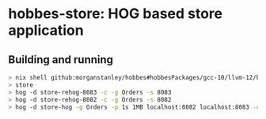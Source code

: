 # hobbes-store: HOG based store application

## Building and running

```sh
> nix shell github:morganstanley/hobbes#hobbesPackages/gcc-10/llvm-12/hobbes github:smunix/hobbes-store
> store
> hog -d store-rehog-8083 -c -g Orders -s 8083
> hog -d store-rehog-8082 -c -g Orders -s 8082
> hog -d store-hog -g Orders -p 1s 1MB localhost:8082 localhost:8083 -c -z
```
